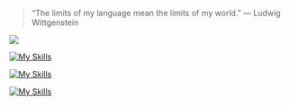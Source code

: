 > “The limits of my language mean the limits of my world.” — Ludwig Wittgenstein

![](https://www.codewars.com/users/egor7orlov/badges/small)

[![My Skills](https://skillicons.dev/icons?i=js,ts,nodejs,nestjs)](https://skillicons.dev)


[![My Skills](https://skillicons.dev/icons?i=mongodb,mysql,postgres)](https://skillicons.dev)


[![My Skills](https://skillicons.dev/icons?i=docker,linux)](https://skillicons.dev)
